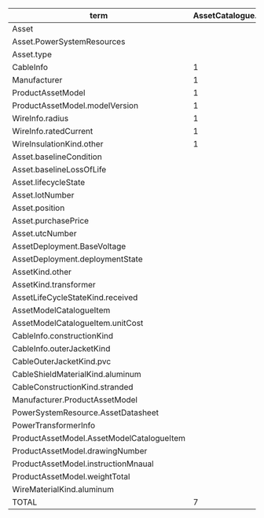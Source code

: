 | term                                      | AssetCatalogue.ttl | Assets.ttl | TOTAL |
|-------------------------------------------|--------------------|------------|-------|
| Asset                                     |                    |          1 |     1 |
| Asset.PowerSystemResources                |                    |          1 |     1 |
| Asset.type                                |                    |          1 |     1 |
| CableInfo                                 |                  1 |            |     1 |
| Manufacturer                              |                  1 |            |     1 |
| ProductAssetModel                         |                  1 |            |     1 |
| ProductAssetModel.modelVersion            |                  1 |            |     1 |
| WireInfo.radius                           |                  1 |            |     1 |
| WireInfo.ratedCurrent                     |                  1 |            |     1 |
| WireInsulationKind.other                  |                  1 |            |     1 |
| Asset.baselineCondition                   |                    |            |       |
| Asset.baselineLossOfLife                  |                    |            |       |
| Asset.lifecycleState                      |                    |            |       |
| Asset.lotNumber                           |                    |            |       |
| Asset.position                            |                    |            |       |
| Asset.purchasePrice                       |                    |            |       |
| Asset.utcNumber                           |                    |            |       |
| AssetDeployment.BaseVoltage               |                    |            |       |
| AssetDeployment.deploymentState           |                    |            |       |
| AssetKind.other                           |                    |            |       |
| AssetKind.transformer                     |                    |            |       |
| AssetLifeCycleStateKind.received          |                    |            |       |
| AssetModelCatalogueItem                   |                    |            |       |
| AssetModelCatalogueItem.unitCost          |                    |            |       |
| CableInfo.constructionKind                |                    |            |       |
| CableInfo.outerJacketKind                 |                    |            |       |
| CableOuterJacketKind.pvc                  |                    |            |       |
| CableShieldMaterialKind.aluminum          |                    |            |       |
| CableConstructionKind.stranded            |                    |            |       |
| Manufacturer.ProductAssetModel            |                    |            |       |
| PowerSystemResource.AssetDatasheet        |                    |            |       |
| PowerTransformerInfo                      |                    |            |       |
| ProductAssetModel.AssetModelCatalogueItem |                    |            |       |
| ProductAssetModel.drawingNumber           |                    |            |       |
| ProductAssetModel.instructionMnaual       |                    |            |       |
| ProductAssetModel.weightTotal             |                    |            |       |
| WireMaterialKind.aluminum                 |                    |            |       |
| TOTAL                                     |                  7 |          3 |       |

